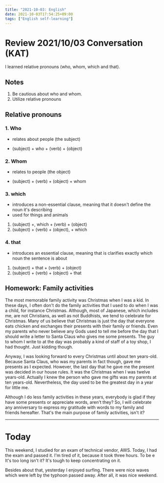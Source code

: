 ```yaml
---
title: "2021-10-03: English"
date: 2021-10-03T17:54:25+09:00
tags: ["English self-learning"]
---
```

# Review 2021/10/03 Conversation (KAT)
I learned relative pronouns (who, whom, which and that).

## Notes
1. Be cautious about who and whom.
2. Utilize relative pronouns

## Relative pronouns

### 1. Who
- relates about people (the subject)
+ (subject) + who + (verb) + (object)

### 2. Whom
- relates to people (the object)
+ (subject) + (verb) + (object) + whom

### 3. which
- introduces a non-essential clause,
  meaning that it doesn't define the noun it's describing
- used for things and animals
1. (subject) +, which + (verb) + (object)
2. (subject) + (verb) + (object), + which

### 4. that
- introduces an essential clause,
  meaning that is clarifies exactly which noun the sentence is about
1. (subject) + that + (verb) + (object)
2. (subject) + (verb) + (object) + that

## Homework: Family activities
The most memorable family activity was Christmas when I was a kid.
In these days, I often don't do the family activities that I used to do when I was a child, for instance Christmas.
Although, most of Japanese, which includes me, are not Christians, as well as not Buddhists, we tend to celebrate for Christmas.
Many of us believe that Christmas is just the day that everyone eats chicken and exchanges their presents with their family or friends.
Even my parents who never believe any Gods used to tell me before the day that I should write a letter to Santa Claus who gives me some presents.
The guy to whom I write to at the day was probably a kind of staff of a toy shop, I had thought. Just kidding though.

Anyway, I was looking forward to every Christmas until about ten years-old.
Because Santa Claus, who was my parents in fact though, gave me presents as I expected.
However, the last day that he gave me the present was decided in our house rules.
It was the Christmas when I was twelve years-old.
Actually I knew the person who gave me gifts was my parents at ten years-old.
Nevertheless, the day used to be the greatest day in a year for little me.

Although I do less family activities in these years, everybody is glad if they have some presents or appreciate words, aren't they?
So, I will celebrate any anniversary to express my gratitude with words to my family and friends hereafter.
That's the main purpose of family activities, isn't it?

---

# Today
This weekend, I studied for an exam of technical vendor, AWS.
Today, I had the exam and passed it.
I'm tired of it, because it took three hours.
To be e
It's too long isn't it?
It's tough to keep concentrating on it.

Besides about that, yesterday I enjoyed surfing.
There were nice waves which were left by the typhoon passed away.
After all, it was nice weekend.
